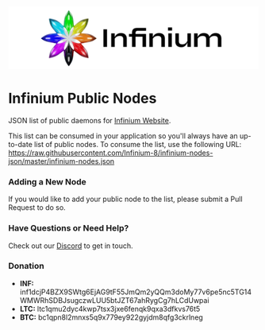 ![image](https://raw.githubusercontent.com/Infinium-8/brand/master/logo/wordmark/infinium_wordmark_color.png)

# Infinium Public Nodes
JSON list of public daemons for [Infinium Website](https://infinium.space/).

This list can be consumed in your application so you'll always have an up-to-date list of public nodes. To consume the list, use the following URL: https://raw.githubusercontent.com/Infinium-8/infinium-nodes-json/master/infinium-nodes.json

### Adding a New Node

If you would like to add your public node to the list, please submit a Pull Request to do so.

### Have Questions or Need Help?

Check out our [Discord](https://discord.gg/6xF9EY6ZQr) to get in touch.    

### Donation 
- **INF:** inf1dcjP4BZX9SWtg6EjAG9tF55JmQm2yQQm3doMy77v6pe5nc5TG14WMWRhSDBJsugczwLUU5btJZT67ahRygCg7hLCdUwpai
- **LTC:** ltc1qmu2dyc4kwp7tsx3jxe6fenqk9qxa3dfkvs76t5
- **BTC:** bc1qpn8l2mnxs5q9x779ey922gyjdm8qfg3ckrlneg
